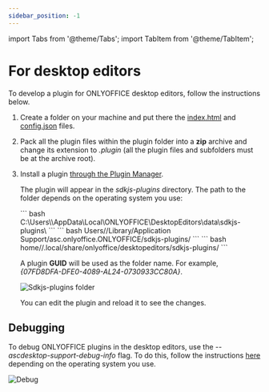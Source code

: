 ```yaml
---
sidebar_position: -1
---
```


import Tabs from '@theme/Tabs';
import TabItem from '@theme/TabItem';

# For desktop editors

To develop a plugin for ONLYOFFICE desktop editors, follow the instructions below.

1. Create a folder on your machine and put there the [index.html](../../structure/entry-point.md) and [config.json](../../structure/manifest/manifest.md) files.

2. Pack all the plugin files within the plugin folder into a **zip** archive and change its extension to *.plugin* (all the plugin files and subfolders must be at the archive root).

3. Install a plugin [through the Plugin Manager](../installing/onlyoffice-desktop-editors.md#adding-plugins-through-the-plugin-manager).

   The plugin will appear in the *sdkjs-plugins* directory. The path to the folder depends on the operating system you use:

   <Tabs>
      <TabItem value="win" label="Windows">
            ``` bash
            C:\Users\<username>\AppData\Local\ONLYOFFICE\DesktopEditors\data\sdkjs-plugins\
            ```
      </TabItem>
      <TabItem value="mac" label="macOS">
            ``` bash
            Users/<username>/Library/Application Support/asc.onlyoffice.ONLYOFFICE/sdkjs-plugins/
            ```
      </TabItem>
      <TabItem value="lin" label="Linux">
            ``` bash
            home/<username>/.local/share/onlyoffice/desktopeditors/sdkjs-plugins/
            ```
      </TabItem>
   </Tabs>
   
   A plugin **GUID** will be used as the folder name. For example, *\{07FD8DFA-DFE0-4089-AL24-0730933CC80A\}*.

   ![Sdkjs-plugins folder](/assets/images/plugins/sdkjs-plugins-folder.png)

   You can edit the plugin and reload it to see the changes.

## Debugging

To debug ONLYOFFICE plugins in the desktop editors, use the *--ascdesktop-support-debug-info* flag. To do this, follow the instructions [here](../../../desktop-editors/usage-api/debugging/running-in-debug-mode-on-windows.md) depending on the operating system you use.

![Debug](/assets/images/desktop/debugging.png)
